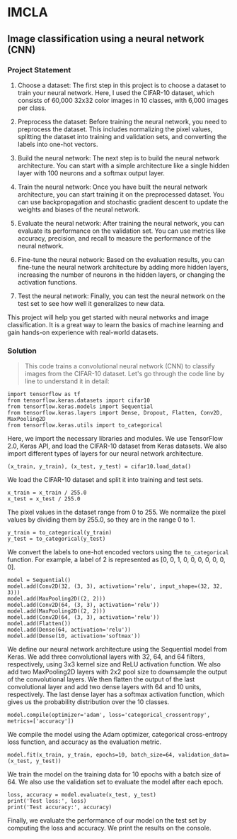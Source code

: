 # IMCLA
## Image classification using a neural network (CNN)

### Project Statement

1. Choose a dataset: The first step in this project is to choose a dataset to train your neural network. Here, I used the CIFAR-10 dataset, which consists of 60,000 32x32 color images in 10 classes, with 6,000 images per class.

2. Preprocess the dataset: Before training the neural network, you need to preprocess the dataset. This includes normalizing the pixel values, splitting the dataset into training and validation sets, and converting the labels into one-hot vectors.

3. Build the neural network: The next step is to build the neural network architecture. You can start with a simple architecture like a single hidden layer with 100 neurons and a softmax output layer.

4. Train the neural network: Once you have built the neural network architecture, you can start training it on the preprocessed dataset. You can use backpropagation and stochastic gradient descent to update the weights and biases of the neural network.

5. Evaluate the neural network: After training the neural network, you can evaluate its performance on the validation set. You can use metrics like accuracy, precision, and recall to measure the performance of the neural network.

6. Fine-tune the neural network: Based on the evaluation results, you can fine-tune the neural network architecture by adding more hidden layers, increasing the number of neurons in the hidden layers, or changing the activation functions.

7. Test the neural network: Finally, you can test the neural network on the test set to see how well it generalizes to new data.

This project will help you get started with neural networks and image classification. It is a great way to learn the basics of machine learning and gain hands-on experience with real-world datasets.


### Solution

>This code trains a convolutional neural network (CNN) to classify images from the CIFAR-10 dataset. Let's go through the code line by line to understand it in detail:

```
import tensorflow as tf
from tensorflow.keras.datasets import cifar10
from tensorflow.keras.models import Sequential
from tensorflow.keras.layers import Dense, Dropout, Flatten, Conv2D, MaxPooling2D
from tensorflow.keras.utils import to_categorical
```

Here, we import the necessary libraries and modules. We use TensorFlow 2.0, Keras API, and load the CIFAR-10 dataset from Keras datasets. We also import different types of layers for our neural network architecture.

```
(x_train, y_train), (x_test, y_test) = cifar10.load_data()
```

We load the CIFAR-10 dataset and split it into training and test sets.

```
x_train = x_train / 255.0
x_test = x_test / 255.0
```

The pixel values in the dataset range from 0 to 255. We normalize the pixel values by dividing them by 255.0, so they are in the range 0 to 1.

```
y_train = to_categorical(y_train)
y_test = to_categorical(y_test)
```

We convert the labels to one-hot encoded vectors using the `to_categorical` function. For example, a label of 2 is represented as [0, 0, 1, 0, 0, 0, 0, 0, 0, 0].

```
model = Sequential()
model.add(Conv2D(32, (3, 3), activation='relu', input_shape=(32, 32, 3)))
model.add(MaxPooling2D((2, 2)))
model.add(Conv2D(64, (3, 3), activation='relu'))
model.add(MaxPooling2D((2, 2)))
model.add(Conv2D(64, (3, 3), activation='relu'))
model.add(Flatten())
model.add(Dense(64, activation='relu'))
model.add(Dense(10, activation='softmax'))
```

We define our neural network architecture using the Sequential model from Keras. We add three convolutional layers with 32, 64, and 64 filters, respectively, using 3x3 kernel size and ReLU activation function. We also add two MaxPooling2D layers with 2x2 pool size to downsample the output of the convolutional layers. We then flatten the output of the last convolutional layer and add two dense layers with 64 and 10 units, respectively. The last dense layer has a softmax activation function, which gives us the probability distribution over the 10 classes.

```
model.compile(optimizer='adam', loss='categorical_crossentropy', metrics=['accuracy'])
```

We compile the model using the Adam optimizer, categorical cross-entropy loss function, and accuracy as the evaluation metric.

```
model.fit(x_train, y_train, epochs=10, batch_size=64, validation_data=(x_test, y_test))
```

We train the model on the training data for 10 epochs with a batch size of 64. We also use the validation set to evaluate the model after each epoch.

```
loss, accuracy = model.evaluate(x_test, y_test)
print('Test loss:', loss)
print('Test accuracy:', accuracy)
```

Finally, we evaluate the performance of our model on the test set by computing the loss and accuracy. We print the results on the console.
